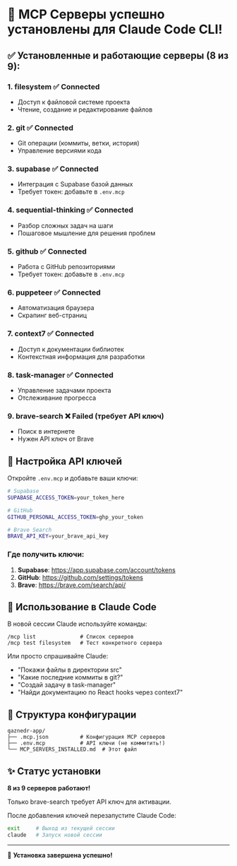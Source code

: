 # 🎉 MCP Серверы успешно установлены для Claude Code CLI!

## ✅ Установленные и работающие серверы (8 из 9):

### 1. **filesystem** ✅ Connected

- Доступ к файловой системе проекта
- Чтение, создание и редактирование файлов

### 2. **git** ✅ Connected

- Git операции (коммиты, ветки, история)
- Управление версиями кода

### 3. **supabase** ✅ Connected

- Интеграция с Supabase базой данных
- Требует токен: добавьте в `.env.mcp`

### 4. **sequential-thinking** ✅ Connected

- Разбор сложных задач на шаги
- Пошаговое мышление для решения проблем

### 5. **github** ✅ Connected

- Работа с GitHub репозиториями
- Требует токен: добавьте в `.env.mcp`

### 6. **puppeteer** ✅ Connected

- Автоматизация браузера
- Скрапинг веб-страниц

### 7. **context7** ✅ Connected

- Доступ к документации библиотек
- Контекстная информация для разработки

### 8. **task-manager** ✅ Connected

- Управление задачами проекта
- Отслеживание прогресса

### 9. **brave-search** ❌ Failed (требует API ключ)

- Поиск в интернете
- Нужен API ключ от Brave

## 📝 Настройка API ключей

Откройте `.env.mcp` и добавьте ваши ключи:

```bash
# Supabase
SUPABASE_ACCESS_TOKEN=your_token_here

# GitHub
GITHUB_PERSONAL_ACCESS_TOKEN=ghp_your_token

# Brave Search
BRAVE_API_KEY=your_brave_api_key
```

### Где получить ключи:

1. **Supabase**: https://app.supabase.com/account/tokens
2. **GitHub**: https://github.com/settings/tokens
3. **Brave**: https://brave.com/search/api/

## 🚀 Использование в Claude Code

В новой сессии Claude используйте команды:

```
/mcp list              # Список серверов
/mcp test filesystem   # Тест конкретного сервера
```

Или просто спрашивайте Claude:

- "Покажи файлы в директории src"
- "Какие последние коммиты в git?"
- "Создай задачу в task-manager"
- "Найди документацию по React hooks через context7"

## 📁 Структура конфигурации

```
qaznedr-app/
├── .mcp.json          # Конфигурация MCP серверов
├── .env.mcp           # API ключи (не коммитить!)
└── MCP_SERVERS_INSTALLED.md  # Этот файл
```

## ✨ Статус установки

**8 из 9 серверов работают!**

Только brave-search требует API ключ для активации.

После добавления ключей перезапустите Claude Code:

```bash
exit     # Выход из текущей сессии
claude   # Запуск новой сессии
```

---

🎊 **Установка завершена успешно!**
